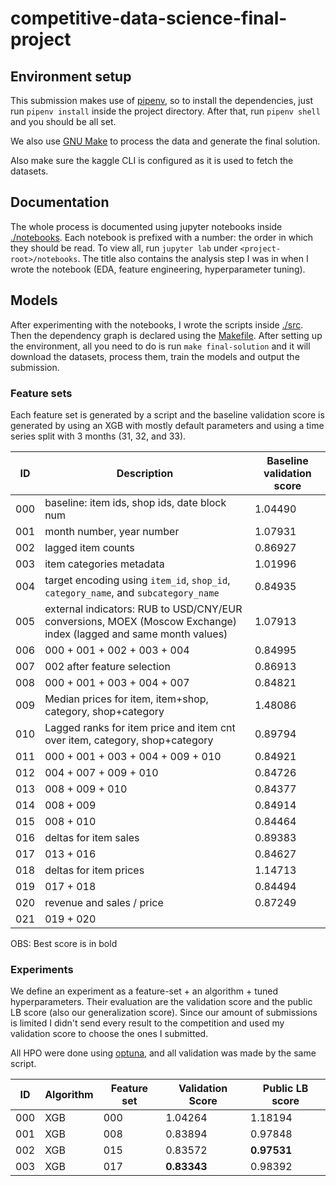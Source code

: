 # competitive-data-science-final-project

## Environment setup

This submission makes use of [pipenv](https://pipenv-fork.readthedocs.io/en/latest/), so to install the dependencies, just run `pipenv install` inside the project directory. After that, run `pipenv shell` and you should be all set.

We also use [GNU Make](https://www.gnu.org/software/make/) to process the data and generate the final solution.

Also make sure the kaggle CLI is configured as it is used to fetch the datasets.

## Documentation

The whole process is documented using jupyter notebooks inside [./notebooks](./notebooks). Each notebook is prefixed with a number: the order in which they should be read. To view all, run `jupyter lab` under `<project-root>/notebooks`. The title also contains the analysis step I was in when I wrote the notebook (EDA, feature engineering, hyperparameter tuning).

## Models

After experimenting with the notebooks, I wrote the scripts inside [./src](./src). Then the dependency graph is declared using the [Makefile](./Makefile). After setting up the environment, all you need to do is run `make final-solution` and it will download the datasets, process them, train the models and output the submission.

### Feature sets

Each feature set is generated by a script and the baseline validation score is generated by using an XGB with mostly default parameters and using a time series split with 3 months (31, 32, and 33).

| ID | Description | Baseline validation score |
| -- | -- | -- |
| 000 | baseline: item ids, shop ids, date block num | 1.04490 |
| 001 | month number, year number | 1.07931 |
| 002 | lagged item counts | 0.86927 |
| 003 | item categories metadata | 1.01996 |
| 004 | target encoding using `item_id`, `shop_id`, `category_name`, and `subcategory_name`  | 0.84935 |
| 005 | external indicators: RUB to USD/CNY/EUR conversions, MOEX (Moscow Exchange) index (lagged and same month values) | 1.07913 |
| 006 | 000 + 001 + 002 + 003 + 004 | 0.84995 |
| 007 | 002 after feature selection | 0.86913 |
| 008 | 000 + 001 + 003 + 004 + 007 | 0.84821 |
| 009 | Median prices for item, item+shop, category, shop+category | 1.48086 |
| 010 | Lagged ranks for item price and item cnt over item, category, shop+category | 0.89794 |
| 011 | 000 + 001 + 003 + 004 + 009 + 010 | 0.84921 |
| 012 | 004 + 007 + 009 + 010 | 0.84726 |
| 013 | 008 + 009 + 010 | 0.84377 |
| 014 | 008 + 009 | 0.84914 |
| 015 | 008 + 010 | 0.84464 |
| 016 | deltas for item sales | 0.89383 |
| 017 | 013 + 016 | 0.84627 |
| 018 | deltas for item prices | 1.14713 |
| 019 | 017 + 018 | 0.84494 |
| 020 | revenue and sales / price | 0.87249 |
| 021 | 019 + 020 | |

OBS: Best score is in bold

### Experiments

We define an experiment as a feature-set + an algorithm + tuned hyperparameters. Their evaluation are the validation score and the public LB score (also our generalization score). Since our amount of submissions is limited I didn't send every result to the competition and used my validation score to choose the ones I submitted.

All HPO were done using [optuna](https://optuna.readthedocs.io/en/stable/), and all validation was made by the same script.

| ID | Algorithm | Feature set | Validation Score | Public LB score |
| -- | -- | -- | -- | -- |
| 000 | XGB | 000 | 1.04264 | 1.18194 |
| 001 | XGB | 008 | 0.83894 | 0.97848 |
| 002 | XGB | 015 | 0.83572 | __0.97531__ |
| 003 | XGB | 017 | __0.83343__  | 0.98392 |
